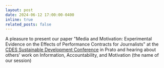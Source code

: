 ```yaml
---
layout: post
date: 2024-06-12 17:00:00-0400
inline: true
related_posts: false
---
```


A pleasure to present our paper "Media and Motivation: Experimental Evidence on the Effects of Performance Contracts for Journalists" at the [CDES Sustainable Development Conference](https://www.monash.edu/business/events/past-events/cdes/cdes-sustainable-development-conference-2024) in Prato and hearing about others' work on Information, Accountability, and Motivation (the name of our session)
